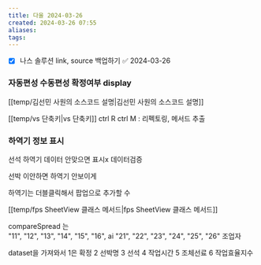 ```yaml
---
title: 다울 2024-03-26
created: 2024-03-26 07:55
aliases: 
tags:
---
```

- [x] 나스 솔루션 link, source 백업하기 ✅ 2024-03-26

### 자동편성 수동편성 확정여부 display


[[temp/김선민 사원의 소스코드 설명|김선민 사원의 소스코드 설명]]

[[temp/vs 단축키|vs 단축키]]
ctrl R ctrl M : 리펙토링, 메서드 추출

### 하역기 정보 표시
선석 하역기 데이터 안맞으면 표시x
데이터검증

선박 이안하면 하역기 안보이게

하역기는 더블클릭해서 팝업으로 추가할 수

[[temp/fps SheetView 클래스 메서드|fps SheetView 클래스 메서드]]

compareSpread 는  
"11", "12", "13", "14", "15", "16", ai
"21", "22", "23", "24", "25", "26" 조업자 

dataset을 가져와서
1은 확정
2 선박명
3 선석
4 작업시간
5 조체선료
6 작업효율지수

